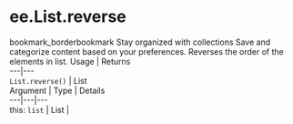  
#  ee.List.reverse
bookmark_borderbookmark Stay organized with collections  Save and categorize content based on your preferences.
Reverses the order of the elements in list.
Usage | Returns  
---|---  
`List.reverse()` | List  
Argument | Type | Details  
---|---|---  
this: `list` | List |   
